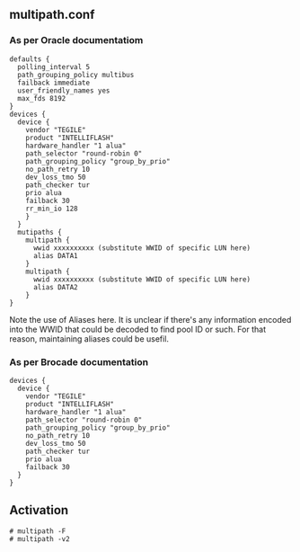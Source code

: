 
## multipath.conf

### As per Oracle documentatiom

```
defaults {
  polling_interval 5
  path_grouping_policy multibus
  failback immediate
  user_friendly_names yes
  max_fds 8192
}
devices {
  device {
    vendor "TEGILE"
    product "INTELLIFLASH"
    hardware_handler "1 alua"
    path_selector "round-robin 0"
    path_grouping_policy "group_by_prio"
    no_path_retry 10
    dev_loss_tmo 50
    path_checker tur
    prio alua
    failback 30
    rr_min_io 128
    }
  }
  mutipaths {
    multipath {
      wwid xxxxxxxxxx (substitute WWID of specific LUN here)
      alias DATA1
    }
    multipath {
      wwid xxxxxxxxxx (substitute WWID of specific LUN here)
      alias DATA2
    }
}
```
Note the use of Aliases here. It is unclear if there's any information encoded into the WWID that could be decoded to find pool ID or such. For that reason, maintaining aliases could be usefil.

### As per Brocade documentation

```
devices {
  device {
    vendor "TEGILE"
    product "INTELLIFLASH"
    hardware_handler "1 alua"
    path_selector "round-robin 0"
    path_grouping_policy "group_by_prio"
    no_path_retry 10
    dev_loss_tmo 50
    path_checker tur
    prio alua
    failback 30
  }
}
```


## Activation

```
# multipath -F
# multipath -v2
```
